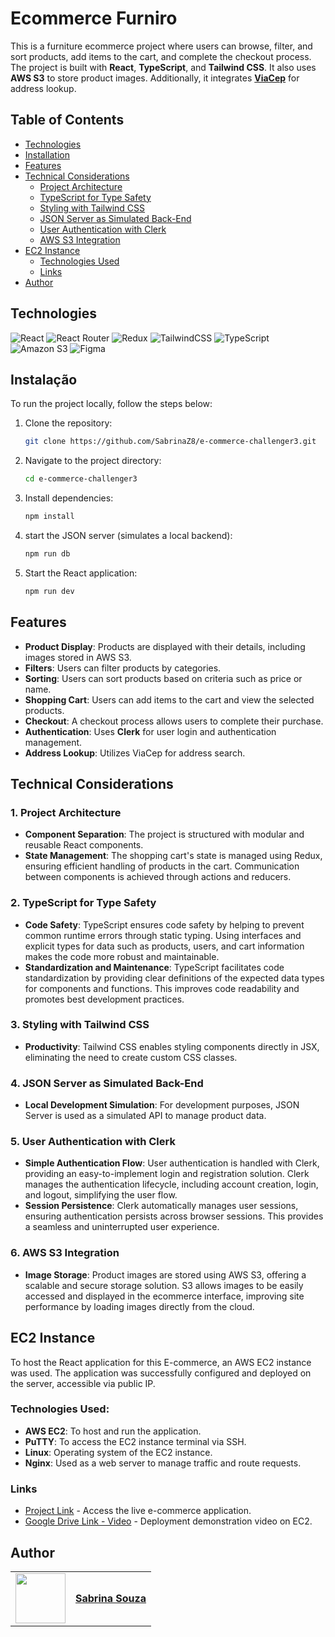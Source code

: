# Ecommerce Furniro

This is a furniture ecommerce project where users can browse, filter, and sort products, add items to the cart, and complete the checkout process. The project is built with **React**, **TypeScript**, and **Tailwind CSS**. It also uses **AWS S3** to store product images. Additionally, it integrates [**ViaCep**](https://viacep.com.br/) for address lookup.

## Table of Contents

- [Technologies](#technologies)
- [Installation](#installation)
- [Features](#features)
- [Technical Considerations](#technical-considerations)
  - [Project Architecture](#1-project-architecture)
  - [TypeScript for Type Safety](#2-typescript-for-type-safety)
  - [Styling with Tailwind CSS](#3-styling-with-tailwind-css)
  - [JSON Server as Simulated Back-End](#4-json-server-as-simulated-back-end)
  - [User Authentication with Clerk](#5-user-authentication-with-clerk)
  - [AWS S3 Integration](#6-aws-s3-integration)
- [EC2 Instance](#ec2-instance)
  - [Technologies Used](#technologies-used)
  - [Links](#links)
- [Author](#author)

## Technologies

![React](https://img.shields.io/badge/react-%2320232a.svg?style=for-the-badge&logo=react&logoColor=%2361DAFB)
![React Router](https://img.shields.io/badge/React_Router-CA4245?style=for-the-badge&logo=react-router&logoColor=white)
![Redux](https://img.shields.io/badge/redux-%23593d88.svg?style=for-the-badge&logo=redux&logoColor=white)
![TailwindCSS](https://img.shields.io/badge/tailwindcss-%2338B2AC.svg?style=for-the-badge&logo=tailwind-css&logoColor=white)
![TypeScript](https://img.shields.io/badge/typescript-%23007ACC.svg?style=for-the-badge&logo=typescript&logoColor=white)
![Amazon S3](https://img.shields.io/badge/Amazon%20S3-FF9900?style=for-the-badge&logo=amazons3&logoColor=white)
![Figma](https://img.shields.io/badge/figma-%23F24E1E.svg?style=for-the-badge&logo=figma&logoColor=white)

## Instalação

To run the project locally, follow the steps below:

1. Clone the repository:
   ```bash
   git clone https://github.com/SabrinaZ8/e-commerce-challenger3.git
2. Navigate to the project directory:
   ```bash
   cd e-commerce-challenger3
3. Install dependencies:
   ```bash
   npm install
4. start the JSON server (simulates a local backend):
   ```bash
   npm run db
5. Start the React application:
   ```bash
   npm run dev

## Features

- **Product Display**: Products are displayed with their details, including images stored in AWS S3.
- **Filters**: Users can filter products by categories.
- **Sorting**: Users can sort products based on criteria such as price or name.
- **Shopping Cart**: Users can add items to the cart and view the selected products.
- **Checkout**: A checkout process allows users to complete their purchase.
- **Authentication**: Uses **Clerk** for user login and authentication management.
- **Address Lookup**: Utilizes ViaCep for address search.

## Technical Considerations

### 1. Project Architecture

- **Component Separation**:
The project is structured with modular and reusable React components.
- **State Management**:
The shopping cart's state is managed using Redux, ensuring efficient handling of products in the cart. Communication between components is achieved through actions and reducers.

### 2. TypeScript for Type Safety

- **Code Safety**:
TypeScript ensures code safety by helping to prevent common runtime errors through static typing. Using interfaces and explicit types for data such as products, users, and cart information makes the code more robust and maintainable.
- **Standardization and Maintenance**:
TypeScript facilitates code standardization by providing clear definitions of the expected data types for components and functions. This improves code readability and promotes best development practices.

### 3. Styling with Tailwind CSS

- **Productivity**:
Tailwind CSS enables styling components directly in JSX, eliminating the need to create custom CSS classes.

### 4. JSON Server as Simulated Back-End

- **Local Development Simulation**:
For development purposes, JSON Server is used as a simulated API to manage product data.

### 5. User Authentication with Clerk

- **Simple Authentication Flow**:
User authentication is handled with Clerk, providing an easy-to-implement login and registration solution. Clerk manages the authentication lifecycle, including account creation, login, and logout, simplifying the user flow.
- **Session Persistence**:
Clerk automatically manages user sessions, ensuring authentication persists across browser sessions. This provides a seamless and uninterrupted user experience.

### 6. AWS S3 Integration

- **Image Storage**:
Product images are stored using AWS S3, offering a scalable and secure storage solution. S3 allows images to be easily accessed and displayed in the ecommerce interface, improving site performance by loading images directly from the cloud.

## EC2 Instance

To host the React application for this E-commerce, an AWS EC2 instance was used. The application was successfully configured and deployed on the server, accessible via public IP.

### Technologies Used:

- **AWS EC2**: To host and run the application.
- **PuTTY**: To access the EC2 instance terminal via SSH.
- **Linux**: Operating system of the EC2 instance.
- **Nginx**: Used as a web server to manage traffic and route requests.

### Links

- [Project Link](http://3.141.200.237) - Access the live e-commerce application.
- [Google Drive Link - Video](https://drive.google.com/file/d/1HaURkHu1SRDFZgHQK_IrjQAW-mRVvVy_/view?usp=sharing) - Deployment demonstration video on EC2.

## Author

<table>
  <tr>
    <td>
      <img width="80px" align="center" src="https://avatars.githubusercontent.com/SabrinaZ8"/>
    </td>
    <td align="left">
      <a href="https://github.com/SabrinaZ8">
         <span><b>Sabrina Souza</b></span>
      </a>
      <br>
    </td>
  </tr>
</table>

